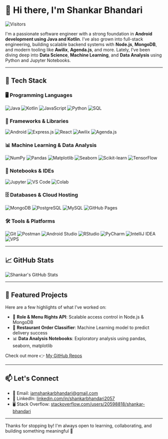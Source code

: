 # 👋 Hi there, I'm Shankar Bhandari

![Visitors](https://api.visitorbadge.io/api/visitors?path=shankarbhandari01&countColor=%23263759)

I'm a passionate software engineer with a strong foundation in **Android development using Java and Kotlin**. I’ve also grown into full-stack engineering, building scalable backend systems with **Node.js**, **MongoDB**, and modern tooling like **Awilix**, **Agenda.js**, and more. Lately, I’ve been diving deep into **Data Science**, **Machine Learning**, and **Data Analysis** using Python and Jupyter Notebooks.

---

## 🧰 Tech Stack

### 🖥️ Programming Languages
![Java](https://img.shields.io/badge/Java-007396?logo=java&logoColor=white)
![Kotlin](https://img.shields.io/badge/Kotlin-0095D5?logo=kotlin&logoColor=white)
![JavaScript](https://img.shields.io/badge/JavaScript-F7DF1E?logo=javascript&logoColor=black)
![Python](https://img.shields.io/badge/Python-3776AB?logo=python&logoColor=white)
![SQL](https://img.shields.io/badge/SQL-025E8C?logo=database&logoColor=white)

### 🧱 Frameworks & Libraries
![Android](https://img.shields.io/badge/Android-3DDC84?logo=android&logoColor=white)
![Express.js](https://img.shields.io/badge/Express.js-404d59?logo=express&logoColor=white)
![React](https://img.shields.io/badge/React-20232a?logo=react&logoColor=%2361DAFB)
![Awilix](https://img.shields.io/badge/Awilix-DI%20Container-007ec6)
![Agenda.js](https://img.shields.io/badge/Agenda.js-Background%20Jobs-4b32c3)

### 📊 Machine Learning & Data Analysis
![NumPy](https://img.shields.io/badge/Numpy-013243?logo=numpy&logoColor=white)
![Pandas](https://img.shields.io/badge/Pandas-150458?logo=pandas&logoColor=white)
![Matplotlib](https://img.shields.io/badge/Matplotlib-11557c?logo=matplotlib&logoColor=white)
![Seaborn](https://img.shields.io/badge/Seaborn-2c2c2c?logo=python&logoColor=white)
![Scikit-learn](https://img.shields.io/badge/Scikit--learn-F7931E?logo=scikit-learn&logoColor=white)
![TensorFlow](https://img.shields.io/badge/TensorFlow-FF6F00?logo=tensorflow&logoColor=white)

### 📒 Notebooks & IDEs
![Jupyter](https://img.shields.io/badge/Jupyter-F37626?logo=Jupyter&logoColor=white)
![VS Code](https://img.shields.io/badge/VS%20Code-0078d7?logo=visual-studio-code&logoColor=white)
![Colab](https://img.shields.io/badge/Google%20Colab-F9AB00?logo=googlecolab&logoColor=white)

### 🗄️ Databases & Cloud Hosting
![MongoDB](https://img.shields.io/badge/MongoDB-4ea94b?logo=mongodb&logoColor=white)
![PostgreSQL](https://img.shields.io/badge/PostgreSQL-316192?logo=postgresql&logoColor=white)
![MySQL](https://img.shields.io/badge/MySQL-4479A1?logo=mysql&logoColor=white)
![GitHub Pages](https://img.shields.io/badge/GitHub%20Pages-327FC7?logo=github&logoColor=white)

### 🛠️ Tools & Platforms
![Git](https://img.shields.io/badge/Git-F05033?logo=git&logoColor=white)
![Postman](https://img.shields.io/badge/Postman-FF6C37?logo=postman&logoColor=white)
![Android Studio](https://img.shields.io/badge/Android%20Studio-3DDC84?logo=android-studio&logoColor=white)
![RStudio](https://img.shields.io/badge/RStudio-75AADB?logo=rstudio&logoColor=white)
![PyCharm](https://img.shields.io/badge/PyCharm-000000?logo=pycharm&logoColor=white)
![IntelliJ IDEA](https://img.shields.io/badge/IntelliJ%20IDEA-000000?logo=intellij-idea&logoColor=white)
![VPS](https://img.shields.io/badge/VPS-000000?logo=ubuntu&logoColor=white)



---

## 📈 GitHub Stats

![Shankar's GitHub Stats](https://github-readme-stats.vercel.app/api?username=ShankarBhandari01&show_icons=true&theme=radical)
<!--![GitHub Streak](https://streak-stats.demolab.com?user=ShankarBhandari01&theme=radical) !-->

---

## 📌 Featured Projects

Here are a few highlights of what I’ve worked on:

- 🔐 **Role & Menu Rights API**: Scalable access control in Node.js & MongoDB  
- 🧾 **Restaurant Order Classifier**: Machine Learning model to predict delivery success  
- 📊 **Data Analysis Notebooks**: Exploratory analysis using pandas, seaborn, matplotlib

Check out more 👉 [My GitHub Repos](https://github.com/ShankarBhandari01?tab=repositories)

---
<!-- 
## 🌐 Portfolio

Visit my portfolio here: **[shankarbhandari.dev](https://shankarbhandari.dev)**  
_(Replace with your actual portfolio URL if different)_

--- !-->

## 📫 Let's Connect

- 📧 Email: [iamshankarbhandari@gmail.com](mailto:iamshankarbhandari@gmail.com)  
- 💼 LinkedIn: [linkedin.com/in/shankarbhandari2057](https://www.linkedin.com/in/shankarbhandari2057)  
- 🖥️ Stack Overflow: [stackoverflow.com/users/20598818/shankar-bhandari](https://stackoverflow.com/users/20598818/shankar-bhandari)

---

Thanks for stopping by! I'm always open to learning, collaborating, and building something meaningful 🚀
